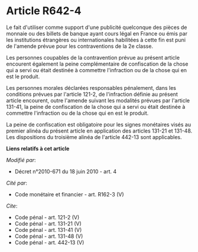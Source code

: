 # Article R642-4

Le fait d'utiliser comme support d'une publicité quelconque des pièces de monnaie ou des billets de banque ayant cours légal
en France ou émis par les institutions étrangères ou internationales habilitées à cette fin est puni de l'amende prévue pour
les contraventions de la 2e classe.

Les personnes coupables de la contravention prévue au présent article encourent également la peine complémentaire de
confiscation de la chose qui a servi ou était destinée à commettre l'infraction ou de la chose qui en est le produit.

Les personnes morales déclarées responsables pénalement, dans les conditions prévues par l'article 121-2, de l'infraction
définie au présent article encourent, outre l'amende suivant les modalités prévues par l'article 131-41, la peine de
confiscation de la chose qui a servi ou était destinée à commettre l'infraction ou de la chose qui en est le produit.

La peine de confiscation est obligatoire pour les signes monétaires visés au premier alinéa du présent article en application
des articles 131-21 et 131-48. Les dispositions du troisième alinéa de l'article 442-13 sont applicables.

**Liens relatifs à cet article**

_Modifié par_:

  - Décret n°2010-671 du 18 juin 2010 - art. 4

_Cité par_:

  - Code monétaire et financier - art. R162-3 (V)

_Cite_:

  - Code pénal - art. 121-2 (V)
  - Code pénal - art. 131-21 (V)
  - Code pénal - art. 131-41 (V)
  - Code pénal - art. 131-48 (V)
  - Code pénal - art. 442-13 (V)
